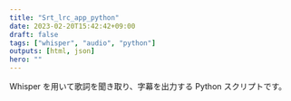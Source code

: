 ```yaml
---
title: "Srt_lrc_app_python"
date: 2023-02-20T15:42:42+09:00
draft: false
tags: ["whisper", "audio", "python"]
outputs: [html, json]
hero: ""
---
```


Whisper を用いて歌詞を聞き取り、字幕を出力する Python スクリプトです。
